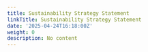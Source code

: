 ```yaml
---
title: Sustainability Strategy Statement
linkTitle: Sustainability Strategy Statement
date: '2025-04-24T16:18:00Z'
weight: 0
description: No content
---
```



